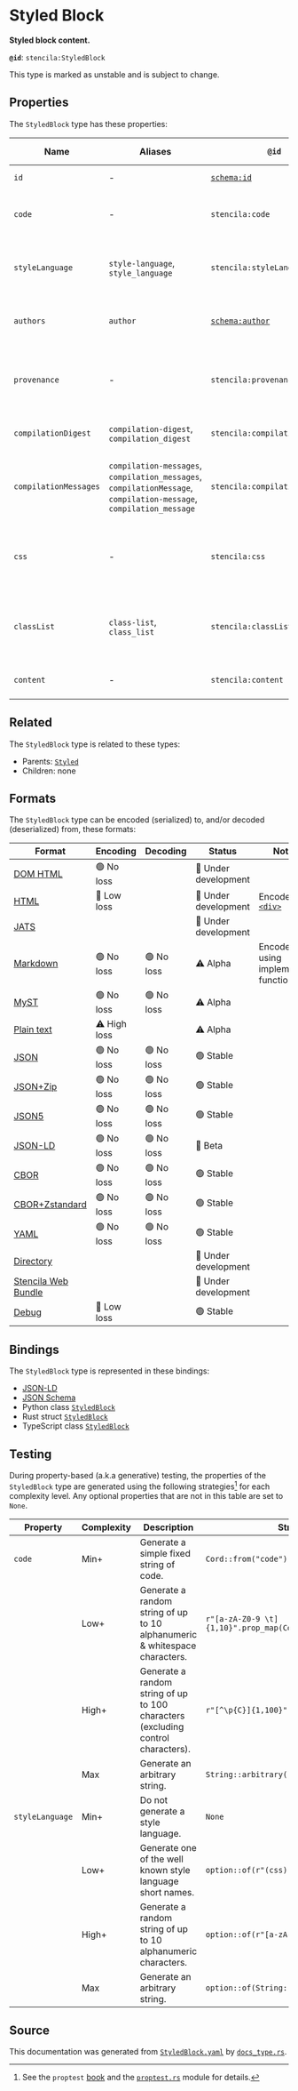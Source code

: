 # Styled Block

**Styled block content.**

**`@id`**: `stencila:StyledBlock`

This type is marked as unstable and is subject to change.

## Properties

The `StyledBlock` type has these properties:

| Name                  | Aliases                                                                                                            | `@id`                                        | Type                                                                                                                      | Description                                                            | Inherited from                                                                                   |
| --------------------- | ------------------------------------------------------------------------------------------------------------------ | -------------------------------------------- | ------------------------------------------------------------------------------------------------------------------------- | ---------------------------------------------------------------------- | ------------------------------------------------------------------------------------------------ |
| `id`                  | -                                                                                                                  | [`schema:id`](https://schema.org/id)         | [`String`](https://github.com/stencila/stencila/blob/main/docs/reference/schema/data/string.md)                           | The identifier for this item.                                          | [`Entity`](https://github.com/stencila/stencila/blob/main/docs/reference/schema/other/entity.md) |
| `code`                | -                                                                                                                  | `stencila:code`                              | [`Cord`](https://github.com/stencila/stencila/blob/main/docs/reference/schema/data/cord.md)                               | The code of the equation in the `styleLanguage`.                       | [`Styled`](https://github.com/stencila/stencila/blob/main/docs/reference/schema/style/styled.md) |
| `styleLanguage`       | `style-language`, `style_language`                                                                                 | `stencila:styleLanguage`                     | [`String`](https://github.com/stencila/stencila/blob/main/docs/reference/schema/data/string.md)                           | The language used for the style specification e.g. css, tw             | [`Styled`](https://github.com/stencila/stencila/blob/main/docs/reference/schema/style/styled.md) |
| `authors`             | `author`                                                                                                           | [`schema:author`](https://schema.org/author) | [`Author`](https://github.com/stencila/stencila/blob/main/docs/reference/schema/works/author.md)*                         | The authors of the code and content in the styled node.                | [`Styled`](https://github.com/stencila/stencila/blob/main/docs/reference/schema/style/styled.md) |
| `provenance`          | -                                                                                                                  | `stencila:provenance`                        | [`ProvenanceCount`](https://github.com/stencila/stencila/blob/main/docs/reference/schema/other/provenance-count.md)*      | A summary of the provenance of the code and content in the styed node. | [`Styled`](https://github.com/stencila/stencila/blob/main/docs/reference/schema/style/styled.md) |
| `compilationDigest`   | `compilation-digest`, `compilation_digest`                                                                         | `stencila:compilationDigest`                 | [`CompilationDigest`](https://github.com/stencila/stencila/blob/main/docs/reference/schema/flow/compilation-digest.md)    | A digest of the `code` and `styleLanguage`.                            | [`Styled`](https://github.com/stencila/stencila/blob/main/docs/reference/schema/style/styled.md) |
| `compilationMessages` | `compilation-messages`, `compilation_messages`, `compilationMessage`, `compilation-message`, `compilation_message` | `stencila:compilationMessages`               | [`CompilationMessage`](https://github.com/stencila/stencila/blob/main/docs/reference/schema/code/compilation-message.md)* | Messages generated while parsing and transpiling the style.            | [`Styled`](https://github.com/stencila/stencila/blob/main/docs/reference/schema/style/styled.md) |
| `css`                 | -                                                                                                                  | `stencila:css`                               | [`String`](https://github.com/stencila/stencila/blob/main/docs/reference/schema/data/string.md)                           | A Cascading Style Sheet (CSS) transpiled from the `code` property.     | [`Styled`](https://github.com/stencila/stencila/blob/main/docs/reference/schema/style/styled.md) |
| `classList`           | `class-list`, `class_list`                                                                                         | `stencila:classList`                         | [`String`](https://github.com/stencila/stencila/blob/main/docs/reference/schema/data/string.md)                           | A space separated list of class names associated with the node.        | [`Styled`](https://github.com/stencila/stencila/blob/main/docs/reference/schema/style/styled.md) |
| `content`             | -                                                                                                                  | `stencila:content`                           | [`Block`](https://github.com/stencila/stencila/blob/main/docs/reference/schema/prose/block.md)*                           | The content within the styled block                                    | -                                                                                                |

## Related

The `StyledBlock` type is related to these types:

- Parents: [`Styled`](https://github.com/stencila/stencila/blob/main/docs/reference/schema/style/styled.md)
- Children: none

## Formats

The `StyledBlock` type can be encoded (serialized) to, and/or decoded (deserialized) from, these formats:

| Format                                                                                               | Encoding     | Decoding  | Status              | Notes                                                                               |
| ---------------------------------------------------------------------------------------------------- | ------------ | --------- | ------------------- | ----------------------------------------------------------------------------------- |
| [DOM HTML](https://github.com/stencila/stencila/blob/main/docs/reference/formats/dom.html.md)        | 🟢 No loss    |           | 🚧 Under development |                                                                                     |
| [HTML](https://github.com/stencila/stencila/blob/main/docs/reference/formats/html.md)                | 🔷 Low loss   |           | 🚧 Under development | Encoded as [`<div>`](https://developer.mozilla.org/en-US/docs/Web/HTML/Element/div) |
| [JATS](https://github.com/stencila/stencila/blob/main/docs/reference/formats/jats.md)                |              |           | 🚧 Under development |                                                                                     |
| [Markdown](https://github.com/stencila/stencila/blob/main/docs/reference/formats/markdown.md)        | 🟢 No loss    | 🟢 No loss | ⚠️ Alpha            | Encoded using implemented function                                                  |
| [MyST](https://github.com/stencila/stencila/blob/main/docs/reference/formats/myst.md)                | 🟢 No loss    | 🟢 No loss | ⚠️ Alpha            |                                                                                     |
| [Plain text](https://github.com/stencila/stencila/blob/main/docs/reference/formats/text.md)          | ⚠️ High loss |           | ⚠️ Alpha            |                                                                                     |
| [JSON](https://github.com/stencila/stencila/blob/main/docs/reference/formats/json.md)                | 🟢 No loss    | 🟢 No loss | 🟢 Stable            |                                                                                     |
| [JSON+Zip](https://github.com/stencila/stencila/blob/main/docs/reference/formats/json.zip.md)        | 🟢 No loss    | 🟢 No loss | 🟢 Stable            |                                                                                     |
| [JSON5](https://github.com/stencila/stencila/blob/main/docs/reference/formats/json5.md)              | 🟢 No loss    | 🟢 No loss | 🟢 Stable            |                                                                                     |
| [JSON-LD](https://github.com/stencila/stencila/blob/main/docs/reference/formats/jsonld.md)           | 🟢 No loss    | 🟢 No loss | 🔶 Beta              |                                                                                     |
| [CBOR](https://github.com/stencila/stencila/blob/main/docs/reference/formats/cbor.md)                | 🟢 No loss    | 🟢 No loss | 🟢 Stable            |                                                                                     |
| [CBOR+Zstandard](https://github.com/stencila/stencila/blob/main/docs/reference/formats/cbor.zstd.md) | 🟢 No loss    | 🟢 No loss | 🟢 Stable            |                                                                                     |
| [YAML](https://github.com/stencila/stencila/blob/main/docs/reference/formats/yaml.md)                | 🟢 No loss    | 🟢 No loss | 🟢 Stable            |                                                                                     |
| [Directory](https://github.com/stencila/stencila/blob/main/docs/reference/formats/directory.md)      |              |           | 🚧 Under development |                                                                                     |
| [Stencila Web Bundle](https://github.com/stencila/stencila/blob/main/docs/reference/formats/swb.md)  |              |           | 🚧 Under development |                                                                                     |
| [Debug](https://github.com/stencila/stencila/blob/main/docs/reference/formats/debug.md)              | 🔷 Low loss   |           | 🟢 Stable            |                                                                                     |

## Bindings

The `StyledBlock` type is represented in these bindings:

- [JSON-LD](https://stencila.org/StyledBlock.jsonld)
- [JSON Schema](https://stencila.org/StyledBlock.schema.json)
- Python class [`StyledBlock`](https://github.com/stencila/stencila/blob/main/python/python/stencila/types/styled_block.py)
- Rust struct [`StyledBlock`](https://github.com/stencila/stencila/blob/main/rust/schema/src/types/styled_block.rs)
- TypeScript class [`StyledBlock`](https://github.com/stencila/stencila/blob/main/ts/src/types/StyledBlock.ts)

## Testing

During property-based (a.k.a generative) testing, the properties of the `StyledBlock` type are generated using the following strategies[^1] for each complexity level. Any optional properties that are not in this table are set to `None`.

| Property        | Complexity | Description                                                                      | Strategy                                       |
| --------------- | ---------- | -------------------------------------------------------------------------------- | ---------------------------------------------- |
| `code`          | Min+       | Generate a simple fixed string of code.                                          | `Cord::from("code")`                           |
|                 | Low+       | Generate a random string of up to 10 alphanumeric & whitespace characters.       | `r"[a-zA-Z0-9 \t]{1,10}".prop_map(Cord::from)` |
|                 | High+      | Generate a random string of up to 100 characters (excluding control characters). | `r"[^\p{C}]{1,100}".prop_map(Cord::from)`      |
|                 | Max        | Generate an arbitrary string.                                                    | `String::arbitrary().prop_map(Cord::from)`     |
| `styleLanguage` | Min+       | Do not generate a style language.                                                | `None`                                         |
|                 | Low+       | Generate one of the well known style language short names.                       | `option::of(r"(css)\|(tw)")`                   |
|                 | High+      | Generate a random string of up to 10 alphanumeric characters.                    | `option::of(r"[a-zA-Z0-9]{1,10}")`             |
|                 | Max        | Generate an arbitrary string.                                                    | `option::of(String::arbitrary())`              |

## Source

This documentation was generated from [`StyledBlock.yaml`](https://github.com/stencila/stencila/blob/main/schema/StyledBlock.yaml) by [`docs_type.rs`](https://github.com/stencila/stencila/blob/main/rust/schema-gen/src/docs_type.rs).

[^1]: See the `proptest` [book](https://proptest-rs.github.io/proptest/) and the [`proptest.rs`](https://github.com/stencila/stencila/blob/main/rust/schema/src/proptests.rs) module for details.
